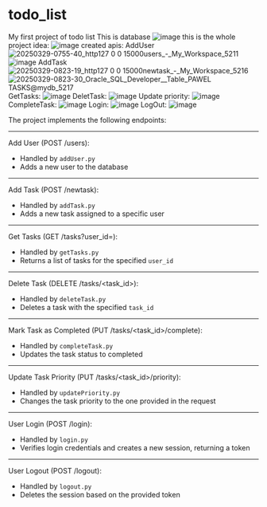# todo_list
My first project of todo list
This is database 
![image](https://github.com/user-attachments/assets/9181cc4b-34a5-4638-9680-bbab341651d9)
this is the whole project idea: 
![image](https://github.com/user-attachments/assets/daeb998e-1f97-4d47-ab1e-b2b88a34ef7d)
created apis:
AddUser
![20250329-0755-40_http127 0 0 15000users_-_My_Workspace_5211](https://github.com/user-attachments/assets/85579d84-5a03-4928-8517-11d821a14ece)
![image](https://github.com/user-attachments/assets/dea76175-5325-4aae-a19d-527c16833500)
AddTask
![20250329-0823-19_http127 0 0 15000newtask_-_My_Workspace_5216](https://github.com/user-attachments/assets/ab1cd4ad-9711-4377-9200-efdd58ae8412)
![20250329-0823-30_Oracle_SQL_Developer__Table_PAWEL TASKS@mydb_5217](https://github.com/user-attachments/assets/314bf445-61f5-4f2c-ad1d-0802bc50b006)
GetTasks:
![image](https://github.com/user-attachments/assets/b52b6449-ea45-4976-98f9-209002bbbb59)
DeletTask:
![image](https://github.com/user-attachments/assets/91a5c397-0a24-4207-aad6-6083d50da970)
Update priority:
![image](https://github.com/user-attachments/assets/164089bb-31da-4abe-8598-7943d12ba2b6)
CompleteTask:
![image](https://github.com/user-attachments/assets/e3b0aed4-921a-4b53-a1cf-cfd2ff849d67)
Login:
![image](https://github.com/user-attachments/assets/22b696d3-584b-4bd5-9508-e807694e4f4f)
LogOut:
![image](https://github.com/user-attachments/assets/a61b08c1-28ac-47d6-a434-ba2250b5afc3)



The project implements the following endpoints:

---

Add User (POST /users):

- Handled by `addUser.py`  
- Adds a new user to the database

---

Add Task (POST /newtask):

- Handled by `addTask.py`  
- Adds a new task assigned to a specific user

---

Get Tasks (GET /tasks?user_id=<id>):

- Handled by `getTasks.py`  
- Returns a list of tasks for the specified `user_id`

---

Delete Task (DELETE /tasks/<task_id>):

- Handled by `deleteTask.py`  
- Deletes a task with the specified `task_id`

---

Mark Task as Completed (PUT /tasks/<task_id>/complete):

- Handled by `completeTask.py`  
- Updates the task status to completed

---

Update Task Priority (PUT /tasks/<task_id>/priority):

- Handled by `updatePriority.py`  
- Changes the task priority to the one provided in the request

---

User Login (POST /login):

- Handled by `login.py`  
- Verifies login credentials and creates a new session, returning a token

---

User Logout (POST /logout):

- Handled by `logout.py`  
- Deletes the session based on the provided token

